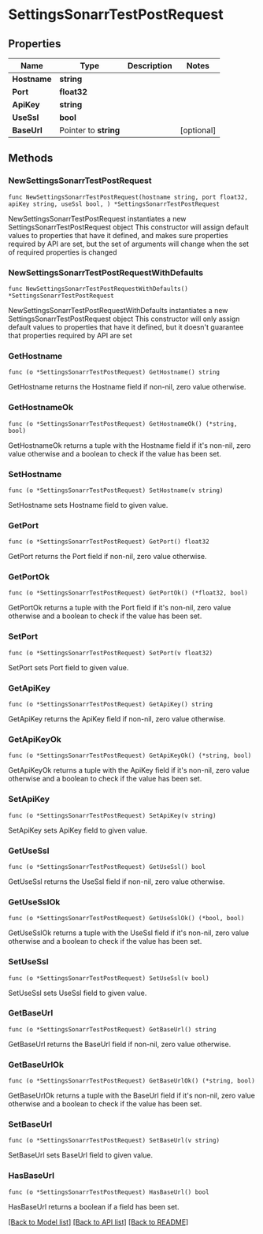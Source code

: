 # SettingsSonarrTestPostRequest

## Properties

Name | Type | Description | Notes
------------ | ------------- | ------------- | -------------
**Hostname** | **string** |  | 
**Port** | **float32** |  | 
**ApiKey** | **string** |  | 
**UseSsl** | **bool** |  | 
**BaseUrl** | Pointer to **string** |  | [optional] 

## Methods

### NewSettingsSonarrTestPostRequest

`func NewSettingsSonarrTestPostRequest(hostname string, port float32, apiKey string, useSsl bool, ) *SettingsSonarrTestPostRequest`

NewSettingsSonarrTestPostRequest instantiates a new SettingsSonarrTestPostRequest object
This constructor will assign default values to properties that have it defined,
and makes sure properties required by API are set, but the set of arguments
will change when the set of required properties is changed

### NewSettingsSonarrTestPostRequestWithDefaults

`func NewSettingsSonarrTestPostRequestWithDefaults() *SettingsSonarrTestPostRequest`

NewSettingsSonarrTestPostRequestWithDefaults instantiates a new SettingsSonarrTestPostRequest object
This constructor will only assign default values to properties that have it defined,
but it doesn't guarantee that properties required by API are set

### GetHostname

`func (o *SettingsSonarrTestPostRequest) GetHostname() string`

GetHostname returns the Hostname field if non-nil, zero value otherwise.

### GetHostnameOk

`func (o *SettingsSonarrTestPostRequest) GetHostnameOk() (*string, bool)`

GetHostnameOk returns a tuple with the Hostname field if it's non-nil, zero value otherwise
and a boolean to check if the value has been set.

### SetHostname

`func (o *SettingsSonarrTestPostRequest) SetHostname(v string)`

SetHostname sets Hostname field to given value.


### GetPort

`func (o *SettingsSonarrTestPostRequest) GetPort() float32`

GetPort returns the Port field if non-nil, zero value otherwise.

### GetPortOk

`func (o *SettingsSonarrTestPostRequest) GetPortOk() (*float32, bool)`

GetPortOk returns a tuple with the Port field if it's non-nil, zero value otherwise
and a boolean to check if the value has been set.

### SetPort

`func (o *SettingsSonarrTestPostRequest) SetPort(v float32)`

SetPort sets Port field to given value.


### GetApiKey

`func (o *SettingsSonarrTestPostRequest) GetApiKey() string`

GetApiKey returns the ApiKey field if non-nil, zero value otherwise.

### GetApiKeyOk

`func (o *SettingsSonarrTestPostRequest) GetApiKeyOk() (*string, bool)`

GetApiKeyOk returns a tuple with the ApiKey field if it's non-nil, zero value otherwise
and a boolean to check if the value has been set.

### SetApiKey

`func (o *SettingsSonarrTestPostRequest) SetApiKey(v string)`

SetApiKey sets ApiKey field to given value.


### GetUseSsl

`func (o *SettingsSonarrTestPostRequest) GetUseSsl() bool`

GetUseSsl returns the UseSsl field if non-nil, zero value otherwise.

### GetUseSslOk

`func (o *SettingsSonarrTestPostRequest) GetUseSslOk() (*bool, bool)`

GetUseSslOk returns a tuple with the UseSsl field if it's non-nil, zero value otherwise
and a boolean to check if the value has been set.

### SetUseSsl

`func (o *SettingsSonarrTestPostRequest) SetUseSsl(v bool)`

SetUseSsl sets UseSsl field to given value.


### GetBaseUrl

`func (o *SettingsSonarrTestPostRequest) GetBaseUrl() string`

GetBaseUrl returns the BaseUrl field if non-nil, zero value otherwise.

### GetBaseUrlOk

`func (o *SettingsSonarrTestPostRequest) GetBaseUrlOk() (*string, bool)`

GetBaseUrlOk returns a tuple with the BaseUrl field if it's non-nil, zero value otherwise
and a boolean to check if the value has been set.

### SetBaseUrl

`func (o *SettingsSonarrTestPostRequest) SetBaseUrl(v string)`

SetBaseUrl sets BaseUrl field to given value.

### HasBaseUrl

`func (o *SettingsSonarrTestPostRequest) HasBaseUrl() bool`

HasBaseUrl returns a boolean if a field has been set.


[[Back to Model list]](../README.md#documentation-for-models) [[Back to API list]](../README.md#documentation-for-api-endpoints) [[Back to README]](../README.md)


